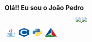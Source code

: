 ## Olá!! Eu sou o João Pedro 

<!--
**oldbizzi/oldbizzi** is a ✨ _special_ ✨ repository because its `README.md` (this file) appears on your GitHub profile.
Here are some ideas to get you started:

- 🔭 I’m currently working on ...
- 🌱 I’m currently learning ...
- 👯 I’m looking to collaborate on ...
- 🤔 I’m looking for help with ...
- 💬 Ask me about ...
- 📫 How to reach me: ...
- 😄 Pronouns: ...
- ⚡ Fun fact: ...
-->

<div align="center">
  <a href="https://github.com/oldbizzi">
  <img height="180em" src="https://github-readme-stats.vercel.app/api?username=oldbizzi&show_icons=true&theme=synthwave&include_all_commits=true&count_private=true"/>
  <img height="180em" src="https://github-readme-stats.vercel.app/api/top-langs/?username=oldbizzi&layout=compact&langs_count=7&theme=synthwave"/>
</div>

<div style="display: inline_block"><br>
<img align="center" alt="João-Js" height="30" width="40" src="https://raw.githubusercontent.com/devicons/devicon/master/icons/java/java-original.svg">
<img align="center" alt="João-Ts" height="30" width="40" src="https://raw.githubusercontent.com/devicons/devicon/master/icons/c/c-plain.svg">
<img align="center" alt="João-Python" height="30" width="40" src="https://raw.githubusercontent.com/devicons/devicon/master/icons/python/python-original.svg">
<img align="center" alt="João-Csharp" height="30" width="40" src="https://raw.githubusercontent.com/devicons/devicon/master/icons/cmake/cmake-original.svg">
</div>

